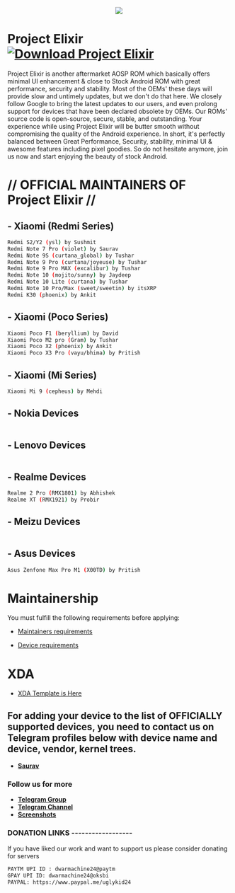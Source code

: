 <p align="center">
  <img src="https://i.imgur.com/NdMZ3h4.png" />
</p>


# Project Elixir [![Download Project Elixir](https://img.shields.io/sourceforge/dt/project-elixir.svg)](https://sourceforge.net/projects/project-elixir/files/twelve/)

Project Elixir is another aftermarket AOSP ROM which basically offers minimal UI enhancement & close to Stock Android ROM with great performance, security and stability. Most of the OEMs' these days will provide slow and untimely updates, but we don't do that here. We closely follow Google to bring the latest updates to our users, and even prolong support for devices that have been declared obsolete by OEMs. Our ROMs' source code is open-source, secure, stable, and outstanding. Your experience while using Project Elixir will be butter smooth without compromising the quality of the Android experience. In short, it's perfectly balanced between Great Performance, Security, stability, minimal UI & awesome features including pixel goodies. So do not hesitate anymore, join us now and start enjoying the beauty of stock Android. 

# // OFFICIAL MAINTAINERS OF Project Elixir //

## - Xiaomi (Redmi Series)
```bash
Redmi S2/Y2 (ysl) by Sushmit
Redmi Note 7 Pro (violet) by Saurav
Redmi Note 9S (curtana_global) by Tushar
Redmi Note 9 Pro (curtana/joyeuse) by Tushar
Redmi Note 9 Pro MAX (excalibur) by Tushar
Redmi Note 10 (mojito/sunny) by Jaydeep
Redmi Note 10 Lite (curtana) by Tushar
Redmi Note 10 Pro/Max (sweet/sweetin) by itsXRP
Redmi K30 (phoenix) by Ankit
```

## - Xiaomi (Poco Series)
```bash
Xiaomi Poco F1 (beryllium) by David
Xiaomi Poco M2 pro (Gram) by Tushar
Xiaomi Poco X2 (phoenix) by Ankit
Xiaomi Poco X3 Pro (vayu/bhima) by Pritish
```

## - Xiaomi (Mi Series)
```bash
Xiaomi Mi 9 (cepheus) by Mehdi
```

## - Nokia Devices
```bash

```

## - Lenovo Devices
```bash

``` 

## - Realme Devices
```bash
Realme 2 Pro (RMX1801) by Abhishek
Realme XT (RMX1921) by Probir
```

## - Meizu Devices
```bash

```

## - Asus Devices
```bash
Asus Zenfone Max Pro M1 (X00TD) by Pritish
```

# Maintainership 

You must fulfill the following requirements before applying:

- [Maintainers requirements](https://github.com/Project-Elixir/docs/blob/master/maintainers_requirements.md)

- [Device requirements](https://github.com/Project-Elixir/docs/blob/master/device_requirements.md)

# XDA 

- [XDA Template is Here](https://github.com/Project-Elixir/docs/blob/master/xda_template.txt)

## For adding your device to the list of OFFICIALLY supported devices, you need to contact us on Telegram profiles below with device name and device, vendor, kernel trees.

* [**Saurav**](https://t.me/ugly_kid_af) 

### Follow  us for more
 * [**Telegram Group**](https://t.me/Elixir_Discussion)
 * [**Telegram Channel**](https://t.me/Elixir_Updates)
 * [**Screenshots**](https://t.me/Elixir_ss)

### DONATION LINKS ------------------

If you have liked our work and want to support us please consider donating for servers

```bash
PAYTM UPI ID : dwarmachine24@paytm
GPAY UPI ID: dwarmachine24@oksbi
PAYPAL: https://www.paypal.me/uglykid24
```
